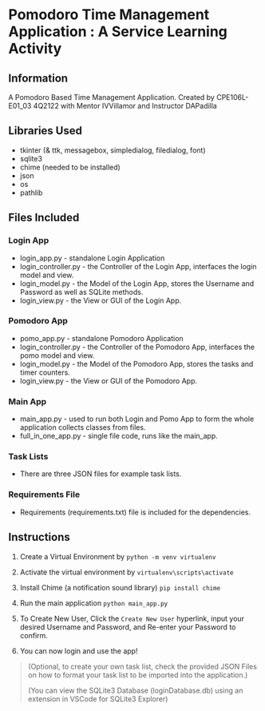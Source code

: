 # Pomodoro Time Management Application : A Service Learning Activity 

## Information
A Pomodoro Based Time Management Application.
Created by CPE106L-E01_03 4Q2122 with Mentor IVVillamor and Instructor DAPadilla

## Libraries Used
- tkinter (& ttk, messagebox, simpledialog, filedialog, font)
- sqlite3
- chime (needed to be installed)
- json
- os
- pathlib

## Files Included
### Login App
- login_app.py - standalone Login Application
- login_controller.py - the Controller of the Login App, interfaces the login model and view.
- login_model.py - the Model of the Login App, stores the Username and Password as well as SQLite methods.
- login_view.py - the View or GUI of the Login App.
### Pomodoro App
- pomo_app.py - standalone Pomodoro Application
- login_controller.py - the Controller of the Pomodoro App, interfaces the pomo model and view.
- login_model.py - the Model of the Pomodoro App, stores the tasks and timer counters.
- login_view.py - the View or GUI of the Pomodoro App.
### Main App
- main_app.py - used to run both Login and Pomo App to form the whole application collects classes from files.
- full_in_one_app.py - single file code, runs like the main_app.
### Task Lists
- There are three JSON files for example task lists.
### Requirements File
- Requirements (requirements.txt) file is included for the dependencies.

## Instructions

1. Create a Virtual Environment by `python -m venv virtualenv`

2. Activate the virtual environment by `virtualenv\scripts\activate`

3. Install Chime (a notification sound library) `pip install chime`

4. Run the main application `python main_app.py`

5. To Create New User, Click the `Create New User` hyperlink, input your desired Username and Password, and Re-enter your Password to confirm.

6. You can now login and use the app!

> (Optional, to create your own task list, check the provided JSON Files on how to format your task list to be imported into the application.)
> 
> (You can view the SQLite3 Database (loginDatabase.db) using an extension in VSCode for SQLite3 Explorer)

